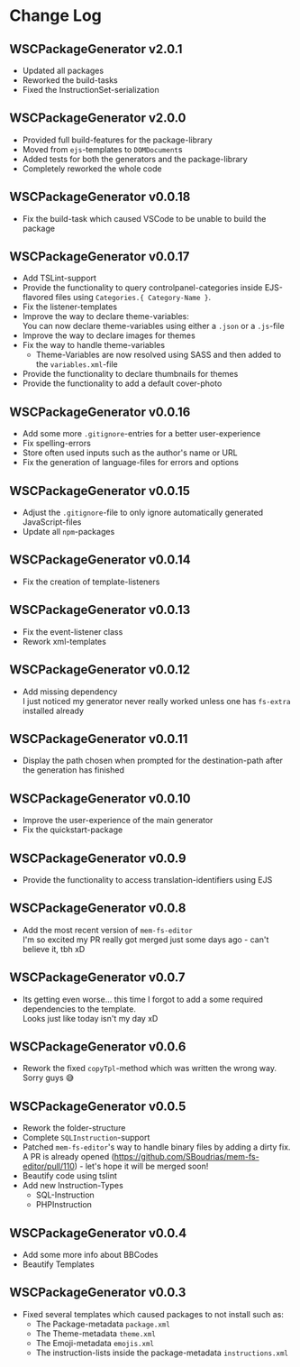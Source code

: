 # Change Log
## WSCPackageGenerator v2.0.1
  - Updated all packages
  - Reworked the build-tasks
  - Fixed the InstructionSet-serialization

## WSCPackageGenerator v2.0.0
  - Provided full build-features for the package-library
  - Moved from `ejs`-templates to `DOMDocument`s
  - Added tests for both the generators and the package-library
  - Completely reworked the whole code

## WSCPackageGenerator v0.0.18
  - Fix the build-task which caused VSCode to be unable to build the package

## WSCPackageGenerator v0.0.17
  - Add TSLint-support
  - Provide the functionality to query controlpanel-categories inside EJS-flavored files using `Categories.{ Category-Name }`.
  - Fix the listener-templates
  - Improve the way to declare theme-variables:  
    You can now declare theme-variables using either a `.json` or a `.js`-file
  - Improve the way to declare images for themes
  - Fix the way to handle theme-variables
    - Theme-Variables are now resolved using SASS and then added to the `variables.xml`-file
  - Provide the functionality to declare thumbnails for themes
  - Provide the functionality to add a default cover-photo

## WSCPackageGenerator v0.0.16
  - Add some more `.gitignore`-entries for a better user-experience
  - Fix spelling-errors
  - Store often used inputs such as the author's name or URL
  - Fix the generation of language-files for errors and options

## WSCPackageGenerator v0.0.15
  - Adjust the `.gitignore`-file to only ignore automatically generated JavaScript-files
  - Update all `npm`-packages

## WSCPackageGenerator v0.0.14
  - Fix the creation of template-listeners

## WSCPackageGenerator v0.0.13
  - Fix the event-listener class
  - Rework xml-templates

## WSCPackageGenerator v0.0.12
  - Add missing dependency  
    I just noticed my generator never really worked unless one has `fs-extra` installed already

## WSCPackageGenerator v0.0.11
  - Display the path chosen when prompted for the destination-path after the generation has finished

## WSCPackageGenerator v0.0.10
  - Improve the user-experience of the main generator
  - Fix the quickstart-package

## WSCPackageGenerator v0.0.9
  - Provide the functionality to access translation-identifiers using EJS

## WSCPackageGenerator v0.0.8
  - Add the most recent version of `mem-fs-editor`  
    I'm so excited my PR really got merged just some days ago - can't believe it, tbh xD

## WSCPackageGenerator v0.0.7
  - Its getting even worse... this time I forgot to add a some required dependencies to the template.  
    Looks just like today isn't my day xD

## WSCPackageGenerator v0.0.6
  - Rework the fixed `copyTpl`-method which was written the wrong way.  
    Sorry guys :sweat_smile:

## WSCPackageGenerator v0.0.5
  - Rework the folder-structure
  - Complete `SQLInstruction`-support
  - Patched `mem-fs-editor`'s way to handle binary files by adding a dirty fix.  
    A PR is already opened (https://github.com/SBoudrias/mem-fs-editor/pull/110) - let's hope it will be merged soon!
  - Beautify code using tslint
  - Add new Instruction-Types
    - SQL-Instruction
    - PHPInstruction

## WSCPackageGenerator v0.0.4
  - Add some more info about BBCodes
  - Beautify Templates

## WSCPackageGenerator v0.0.3
  - Fixed several templates which caused packages to not install such as:
    - The Package-metadata `package.xml`
    - The Theme-metadata `theme.xml`
    - The Emoji-metadata `emojis.xml`
    - The instruction-lists inside the package-metadata `instructions.xml`